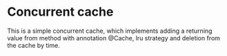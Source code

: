 # Concurrent cache

This is a simple concurrent cache, which implements adding a returning value from method with annotation @Cache,
lru strategy and deletion from the cache by time.